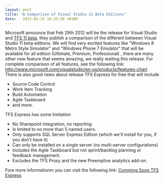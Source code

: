 ```yaml
---
layout: post
title: "A Comparison of Visual Studio 11 Beta Editions"
date:   2012-02-25 16:35:58 +0100
---
```


Microsoft announce that Feb 29th 2012 will be the release for Visual
Studio and [TFS 11
beta](https://mohamedradwan-devops.github.io/category/tfs-11-beta/ "TFS 11 Beta"), they publish a comparison of the different between Visual Studio 11 beta editions. We will find very excited features like \"Windows 8 Metro
Style Simulator\" and \"Windows Phone 7 Emulator\" that will
be available for all edition (Ultimate, Premium, Professional) , there
are many other new feature that seems amazing, we really waiting this
release. For complete comparison of all features, see the following
link:
<http://www.microsoft.com/visualstudio/en-us/products/features-chart>
There is also good news about release TFS Express for free that will
include

-   Source Code Control
-   Work Item Tracking
-   Build Automation
-   Agile Taskboard
-   and more.

TFS Express has some limitation

-   No Sharepoint integration, no reporting
-   Is limited to no more than 5 named users.
-   Only supports SQL Server Express Edition (which we\'ll install for
    you, if you don\'t have it)
-   Can only be installed on a single server (no multi-server
    configurations)
-   Includes the Agile Taskboard but not sprint/backlog planning or
    feedback management.
-   Excludes the TFS Proxy and the new Preemptive analytics add-on.

Fore more informationm you can visit the following link: [Comming Soon TFS Express](http://blogs.msdn.com/b/bharry/archive/2012/02/23/coming-soon-tfs-express.aspx?ocid=soc-n-eg-elite--MRadwan "TFS Express")

